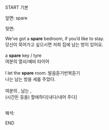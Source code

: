 START
기본

앞면:
spare


뒷면:
<div>We’ve got a <b>spare</b> bedroom, if you’d like to stay. </div><div>당신이 묵어가고 싶으시면 저희 집에 남는 방이 있어요.<br><br><div>a <b>spare</b> key / tyre </div><div>여분의 열쇠/예비 타이어<br><br><div>I let the <strong>spare</strong> room. 발음듣기반복듣기 </div><div><div>나는 남는 방을 세를 주었다.<br><br>여분의 , 남는 , </div><div><div>(시간돈 등을) 할애하다[내다/내어 주다]</div></div><div><div><br></div></div></div></div></div>


해석:

END